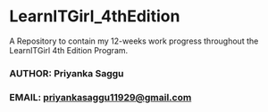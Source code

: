 # LearnITGirl_4thEdition
A Repository to contain my 12-weeks work progress throughout the LearnITGirl 4th Edition Program.

### AUTHOR: Priyanka Saggu
### EMAIL: priyankasaggu11929@gmail.com

